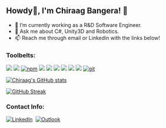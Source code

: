 ## Howdy🤠, I'm Chiraag Bangera! 👋

- 🌱 I’m currently working as a R&D Software Engineer.
- 💬 Ask me about C#, Unity3D and Robotics.
- 📫 Reach me through email or Linkedin with the links below!

### Toolbelts:   

<a href="https://docs.microsoft.com/en-us/dotnet/csharp/"><img src="https://img.shields.io/badge/c%23-%23239120.svg?style=for-the-badge&logo=c-sharp&logoColor=white" /></a>
<a href="https://unity.com/"><img src="https://img.shields.io/badge/unity-%23000000.svg?style=for-the-badge&logo=unity&logoColor=white" /></a>
<a href="https://www.npmjs.com/"><img alt="npm" src="https://img.shields.io/badge/-NPM-CB3837?style=flat-square&logo=npm&logoColor=white" /></a>
<a href="https://azure.microsoft.com/en-us/"><img src="https://img.shields.io/badge/azure-%230072C6.svg?style=for-the-badge&logo=azure-devops&logoColor=white" /></a>
<a href="https://www.microsoft.com/en-us/sql-server/sql-server-downloads"><img src="https://img.shields.io/badge/Microsoft%20SQL%20Sever-CC2927?style=for-the-badge&logo=microsoft%20sql%20server&logoColor=white" /></a>
<a href="https://developer.mozilla.org/en-US/docs/Web/JavaScript"><img src="https://img.shields.io/badge/-JavaScript-F7DF1E?logo=JavaScript&logoColor=333333" /></a>
<a href="https://www.npmjs.com/package/express"><img src="https://img.shields.io/badge/-Express.js-000000?logo=Express" /></a>
<a href="https://developer.mozilla.org/en-US/docs/Web/CSS"><img src="https://img.shields.io/badge/-CSS3-1572B6?logo=CSS3" /></a>
<a href="https://developer.mozilla.org/en-US/docs/Web/HTML"><img src="https://img.shields.io/badge/-HTML5-E34F26?logo=HTML5&logoColor=ffffff" /></a>
<a href="#"><img alt="git" src="https://img.shields.io/badge/-Git-F05032?style=flat-square&logo=git&logoColor=white" /></a>

[![Chiraag's GitHub stats](https://github-readme-stats.vercel.app/api?username=devjock&count_private=true&theme=dark)](https://github.com/devjock/github-readme-stats)

[![GitHub Streak](https://github-readme-streak-stats.herokuapp.com/?user=devjock&theme=dark)](https://git.io/streak-stats)

### Contact Info:
<p> 
<a href="https://www.linkedin.com/in/chiraagbangera/"><img src="https://img.shields.io/badge/linkedin-%230077B5.svg?&style=for-the-badge&logo=linkedin&logoColor=white" alt="LinkedIn" /></a>&nbsp; 
<a href="mailto:chiraag.bangera@live.com?subject=From GitHub"><img src="https://img.shields.io/badge/Microsoft_Outlook-0078D4?style=for-the-badge&logo=microsoft-outlook&logoColor=white" alt="Outlook"/></a>&nbsp;
</p>
                  
